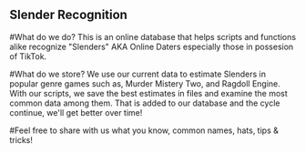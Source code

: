 ## Slender Recognition

#What do we do?
This is an online database that helps scripts and functions alike recognize "Slenders" AKA Online Daters especially those in possesion of TikTok.

#What do we store?
We use our current data to estimate Slenders in popular genre games such as, Murder Mistery Two, and Ragdoll Engine. With our scripts, we save the best estimates
in files and examine the most common data among them. That is added to our database and the cycle continue, we'll get better over time!

#Feel free to share with us what you know, common names, hats, tips & tricks!
